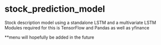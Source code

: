 # stock_prediction_model
Stock description model using a standalone LSTM and a multivariate LSTM
Modules required for this is TensorFlow and Pandas as well as yfinance 

**menu will hopefully be added in the future
